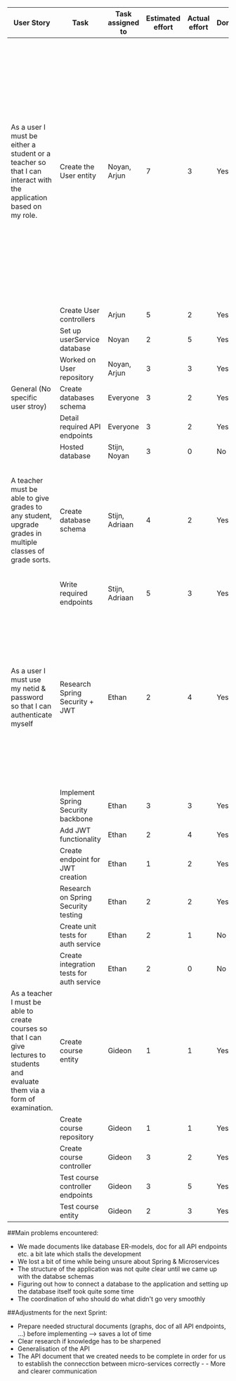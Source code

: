 | User Story                                                                                                                         	| Task                                      	| Task assigned to 	| Estimated effort 	| Actual effort  	| Done 	| Comments                                                                                                                                                                                                                                                                                                                                                                       	|
|------------------------------------------------------------------------------------------------------------------------------------	|-------------------------------------------	|------------------	|------------------	|----------------	|------	|--------------------------------------------------------------------------------------------------------------------------------------------------------------------------------------------------------------------------------------------------------------------------------------------------------------------------------------------------------------------------------	|
| As a user I must be either a student or a teacher so that I can interact with the application based on my role.                    	| Create the User entity                    	| Noyan, Arjun     	|                7 	|              3 	| Yes  	| Setting up the database took a lot of time because of the problems I ran into with the installation process of MySQL. At first we were thinking of storing the grades, courses etc. inside Student entity but then we got together and decided on the schema, so now those information will be stored in other microservices so the workload became less than our expectation. 	|
|                                                                                                                                    	| Create User controllers                   	| Arjun            	|                5 	|              2 	| Yes  	|                                                                                                                                                                                                                                                                                                                                                                                	|
|                                                                                                                                    	| Set up userService database               	| Noyan            	|                2 	|              5 	| Yes  	|                                                                                                                                                                                                                                                                                                                                                                                	|
|                                                                                                                                    	| Worked on User repository                 	| Noyan, Arjun     	|                3 	|              3 	| Yes  	|                                                                                                                                                                                                                                                                                                                                                                                	|
| General (No specific user stroy)                                                                                                   	| Create databases schema                   	| Everyone         	|                3 	|              2 	| Yes  	|                                                                                                                                                                                                                                                                                                                                                                                	|
|                                                                                                                                    	| Detail required API endpoints             	| Everyone         	|                3 	|              2 	| Yes  	|                                                                                                                                                                                                                                                                                                                                                                                	|
|                                                                                                                                    	| Hosted database                           	| Stijn, Noyan     	|                3 	|              0 	| No   	|                                                                                                                                                                                                                                                                                                                                                                                	|
| A teacher must be able to give grades to any student, upgrade grades in multiple classes of  grade sorts.                          	| Create database schema                    	| Stijn, Adriaan   	|                4 	|              2 	| Yes  	| It took a while to figure out the communication between the REST API and the MySQL  database again but once we read up on it, it all came back from the OOP project.                                                                                                                                                                                                           	|
|                                                                                                                                    	| Write required endpoints                  	| Stijn, Adriaan   	|                5 	|              3 	| Yes  	|                                                                                                                                                                                                                                                                                                                                                                                	|
| As a user I must use my netid & password so that I can authenticate myself                                                         	| Research Spring Security + JWT            	| Ethan            	|                2 	|              4 	| Yes  	| Understanding the Spring Security pipeline with filters and adding JWT functionality to that took more time than expected. Shouldn't estimate the research needed on new topic. Could not start testing yet due to dependency on other microservice.                                                                                                                           	|
|                                                                                                                                    	| Implement Spring Security backbone        	| Ethan            	|                3 	|              3 	| Yes  	|                                                                                                                                                                                                                                                                                                                                                                                	|
|                                                                                                                                    	| Add JWT functionality                     	| Ethan            	|                2 	|              4 	| Yes  	|                                                                                                                                                                                                                                                                                                                                                                                	|
|                                                                                                                                    	| Create endpoint for JWT creation          	| Ethan            	|                1 	|              2 	| Yes  	|                                                                                                                                                                                                                                                                                                                                                                                	|
|                                                                                                                                    	| Research on Spring Security testing       	| Ethan            	|                2 	|              2 	| Yes  	|                                                                                                                                                                                                                                                                                                                                                                                	|
|                                                                                                                                    	| Create unit tests for auth service        	| Ethan            	|                2 	|              1 	| No   	|                                                                                                                                                                                                                                                                                                                                                                                	|
|                                                                                                                                    	| Create integration tests for auth service 	| Ethan            	|                2 	|              0 	| No   	|                                                                                                                                                                                                                                                                                                                                                                                	|
| As a teacher I must be able to create courses so that I can give lectures to students and evaluate them via a form of examination. 	| Create course entity                      	| Gideon           	|                1 	|              1 	| Yes  	| A few extra endpoints were added apart from one to create courses. These are one to remove an existing course, one to get a course by ID and one to list all known courses.                                                                                                                                                                                                    	|
|                                                                                                                                    	| Create course repository                  	| Gideon           	|                1 	|              1 	| Yes  	|                                                                                                                                                                                                                                                                                                                                                                                	|
|                                                                                                                                    	| Create course controller                  	| Gideon           	|                3 	|              2 	| Yes  	|                                                                                                                                                                                                                                                                                                                                                                                	|
|                                                                                                                                    	| Test course controller endpoints          	| Gideon           	|                3 	|              5 	| Yes  	|                                                                                                                                                                                                                                                                                                                                                                                	|
|                                                                                                                                    	| Test course entity                        	| Gideon           	|                2 	|              3 	| Yes  	|                                                                                                                                                                                                                                                                                                                                                                                	|

##Main problems encountered:	
- We made documents like database ER-models, doc for all API endpoints etc. a bit late which stalls the development				
- We lost a bit of time while being unsure about Spring & Microservices				
- The structure of the application was not quite clear until we came up with the databse schemas				
- Figuring out how to connect a database to the application and setting up the database itself took quite some time				
- The coordination of who should do what didn't go very smoothly				
					
##Adjustments for the next Sprint:
- Prepare needed structural documents (graphs, doc of all API endpoints, ...) before implementing --> saves a lot of time				
- Clear research if knowledge has to be sharpened				
- Generalisation of the API				
- The API document that we created needs to be complete in order for us to establish the connecction between micro-services correctly			- - More and clearer communication 				